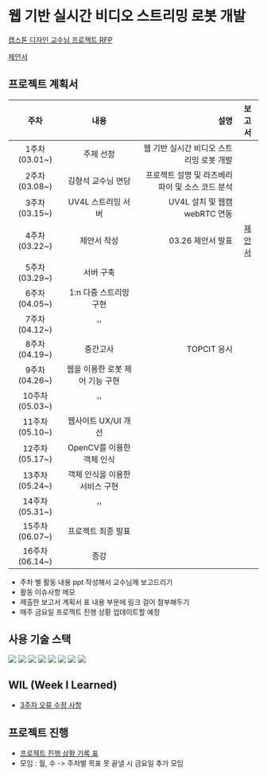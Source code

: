 # 웹 기반 실시간 비디오 스트리밍 로봇 개발 

[캡스톤 디자인 교수님 프로젝트 RFP](./Capston_RFP.pdf)

[제안서](./Report/CapstoneProposal.pdf)

## 프로젝트 계획서
|주차|내용|설명|보고서|
|:----:|:---:|----:|:---:|
|1주차(03.01~)|주제 선정|웹 기반 실시간 비디오 스트리밍 로봇 개발||
|2주차(03.08~)|김형석 교수님 면담|프로젝트 설명 및 라즈베리파이 및 소스 코드 분석||
|3주차(03.15~)|UV4L 스트리밍 서버|UV4L 설치 및 웹캠 webRTC 연동||
|4주차(03.22~)|제안서 작성| 03.26 제안서 발표|[제안서](./Report/CapstoneProposal.pdf)|
|5주차(03.29~)|서버 구축||
|6주차(04.05~)|1:n 다중 스트리밍 구현||
|7주차(04.12~)|''||
|8주차(04.19~)|중간고사|TOPCIT 응시|
|9주차(04.26~)|웹을 이용한 로봇 제어 기능 구현||
|10주차(05.03~)|''|
|11주차(05.10~)|웹사이트 UX/UI 개선|
|12주차(05.17~)|OpenCV를 이용한 객체 인식|
|13주차(05.24~)|객체 인식을 이용한 서비스 구현||
|14주차(05.31~)|''||
|15주차(06.07~)|프로젝트 최종 발표|
|16주차(06.14~)|종강||

* 주차 별 활동 내용 ppt 작성해서 교수님께 보고드리기
* 활동 이슈사항 메모
* 제출한 보고서 계획서 표 내용 부분에 링크 걸어 첨부해두기
* 매주 금요일 프로젝트 진행 상황 업데이트할 예정


## 사용 기술 스택
<img src="https://img.shields.io/badge/Python-3766AB?style=flat-square&logo=Python&logoColor=white"/></a>
<img src="https://img.shields.io/badge/HTML5-E34F26?style=flat-square&logo=HTML5&logoColor=white"/></a> 
<img src="https://img.shields.io/badge/CSS3-1572B6?style=flat-square&logo=CSS3&logoColor=white"/></a> 
<img src="https://img.shields.io/badge/JavaScript-F7DF1E?style=flat-square&logo=JavaScript&logoColor=white"/></a> 
<img src="https://img.shields.io/badge/Node.js-339933?style=flat-square&logo=Node.js&logoColor=white"/></a> 
<img src="https://img.shields.io/badge/c++-7E41D9?style=flat-square&logo=c%2B%2B&logoColor=white"/></a> 
<img src="https://img.shields.io/badge/c-00599C?style=flat-square&logo=c&logoColor=white"/></a> 
<img src="https://img.shields.io/badge/RaspberryPi-C51A4A?style=flat-square&logo=Raspberry_Pi&logoColor=white"/></a> 



## WIL (Week I Learned)
* [3주차 오류 수정 사항](./WIL/week_2~3.md)


## 프로젝트 진행 
* [프로젝트 진행 상황 기록 표](./WIL/Project_Progress.md)
* 모임 : 월, 수 -> 주차별 목표 못 끝낼 시 금요일 추가 모임


